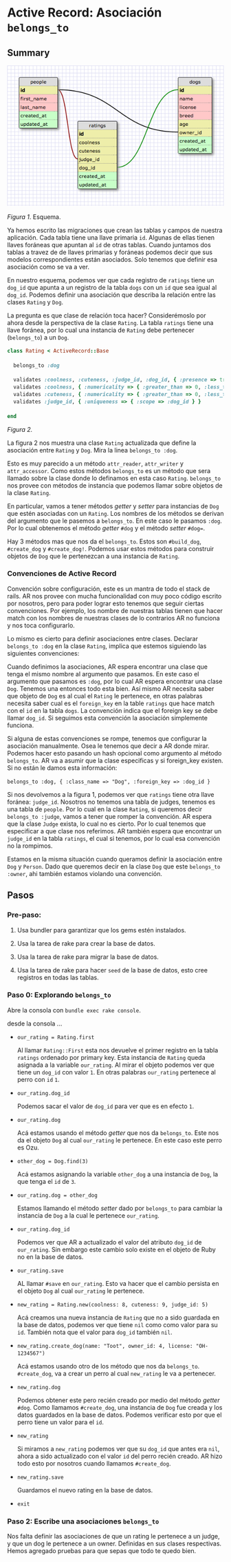 # Active Record: Asociación `belongs_to`

## Summary

![Database Schema](schema_design_new.png)

*Figura 1*. Esquema.

Ya hemos escrito las migraciones que crean las tablas y campos de nuestra aplicación. Cada tabla tiene una llave primaria `id`. Algunas de ellas tienen llaves foráneas que apuntan al `id` de otras tablas. Cuando juntamos dos tablas a travez de de llaves primarias y foráneas podemos decir que sus modelos correspondientes están asociados. Solo tenemos que definir esa asociación como se va a ver.

En nuestro esquema, podemos ver que cada registro de `ratings` tiene un `dog_id` que apunta a un registro de la tabla `dogs` con un `id` que sea igual al `dog_id`. Podemos definir una asociación que describa la relación entre las clases `Rating` y `Dog`.

La pregunta es que clase de relación toca hacer? Considerémoslo por ahora desde la perspectiva de la clase `Rating`. La tabla `ratings` tiene una llave foránea, por lo cual una instancia de `Rating` debe pertenecer (`belongs_to`)  a un `Dog`.

```ruby
class Rating < ActiveRecord::Base

  belongs_to :dog

  validates :coolness, :cuteness, :judge_id, :dog_id, { :presence => true }
  validates :coolness, { :numericality => { :greater_than => 0, :less_than => 11 } }
  validates :cuteness, { :numericality => { :greater_than => 0, :less_than => 11 } }
  validates :judge_id, { :uniqueness => { :scope => :dog_id } }

end
```

*Figura 2.*

La figura 2 nos muestra una clase `Rating` actualizada que define la asociación entre `Rating` y `Dog`. Mira la linea `belongs_to :dog`.  

Esto es muy parecido a un método `attr_reader`, `attr_writer` y `attr_accessor`. Como estos métodos `belongs_to` es un método que sera llamado sobre la clase donde lo definamos en esta caso `Rating`. `belongs_to` nos provee con métodos de instancia que podemos llamar sobre objetos de la clase `Rating`.

En particular, vamos a tener métodos *getter* y *setter* para instancias de `Dog` que estén asociadas con un `Rating`. Los nombres de los métodos se derivan del argumento que le pasemos a `belongs_to`. En este caso le pasamos `:dog`. Por lo cual obtenemos el método *getter* `#dog` y el método *setter* `#dog=`.

Hay 3 métodos mas que nos da el `belongs_to`. Estos son `#build_dog`, `#create_dog` y `#create_dog!`. Podemos usar estos métodos para construir objetos de `Dog` que le pertenezcan a una instancia de `Rating`.

### Convenciones de Active Record

Convención sobre configuración, este es un mantra de todo el stack de rails. AR nos provee con mucha funcionalidad con muy poco código escrito por nosotros, pero para poder lograr esto tenemos que seguir ciertas convenciones. Por ejemplo, los nombre de nuestras tablas tienen que hacer match con los nombres de nuestras clases de lo contrarios AR no funciona y nos toca configurarlo.

Lo mismo es cierto para definir asociaciones entre clases. Declarar `belongs_to :dog` en la clase `Rating`, implica que estemos siguiendo las siguientes convenciones:

Cuando definimos la asociaciones, AR espera encontrar una clase que tenga el mismo nombre al argumento que pasamos. En este caso el argumento que pasamos es `:dog`, por lo cual AR espera encontrar una clase `Dog`. Tenemos una entonces todo esta bien. Así mismo AR necesita saber que objeto de `Dog` es al cual el `Rating` le pertenece, en otras palabras necesita saber cual es el `foreign_key` en la table `ratings` que hace match con el `id` en la tabla `dogs`. La convención indica que el foreign key se debe llamar `dog_id`. Si seguimos esta convención la asociación simplemente funciona.

Si alguna de estas convenciones se rompe, tenemos que configurar la asociación manualmente. Osea le tenemos que decir a AR donde mirar. Podemos hacer esto pasando un hash opcional como argumento al método `belongs_to`. AR va a asumir que la clase especificas y si foreign_key existen. Si no están le damos esta información:

`belongs_to :dog, { :class_name => "Dog", :foreign_key => :dog_id }`

Si nos devolvemos a la figura 1, podemos ver que `ratings` tiene otra llave foránea: `judge_id`. Nosotros no tenemos una tabla de judges, tenemos es una tabla de `people`. Por lo cual en la clase `Rating`, si queremos decir `belongs_to :judge`, vamos a tener que romper la convención. AR espera que la clase `Judge` exista, lo cual no es cierto. Por lo cual tenemos que especificar a que clase nos referimos. AR también espera que encontrar un `judge_id` en la tabla `ratings`, el cual si tenemos, por lo cual esa convención no la rompimos.

Estamos en la misma situación cuando queramos definir la asociación entre `Dog` y `Person`. Dado que queremos decir en la clase `Dog` que este `belongs_to :owner`, ahi también estamos violando una convención.

## Pasos

### Pre-paso:

1. Usa bundler para garantizar que los gems estén instalados.

2. Usa la tarea de rake para crear la base de datos.

3. Usa la tarea de rake para migrar la base de datos.

4. Usa la tarea de rake para hacer `seed` de la base de datos, esto cree registros en todas las tablas.

### Paso 0: Explorando `belongs_to`

Abre la consola con `bundle exec rake console`.

desde la consola ...

- `our_rating = Rating.first`

  Al llamar `Rating::First` esta nos devuelve el primer registro en la tabla `ratings` ordenado por primary key. Esta instancia de `Rating` queda asignada a la variable `our_rating`. Al mirar el objeto podemos ver que tiene un `dog_id` con valor `1`. En otras palabras `our_rating` pertenece al perro con `id` `1`.

- `our_rating.dog_id`

  Podemos sacar el valor de `dog_id` para ver que es en efecto `1`.

- `our_rating.dog`

  Acá estamos usando el método *getter*  que nos da `belongs_to`. Este nos da el objeto `Dog` al cual `our_rating` le pertenece. En este caso este perro es Ozu.

- `other_dog = Dog.find(3)`

  Acá estamos asignando la variable `other_dog` a una instancia de `Dog`, la que tenga el `id` de `3`.

- `our_rating.dog = other_dog`

  Estamos llamando el método *setter* dado por `belongs_to` para cambiar la instancia de `Dog` a la cual le pertenece `our_rating`.

- `our_rating.dog_id`

  Podemos ver que AR a actualizado el valor del atributo `dog_id` de `our_rating`. Sin embargo este cambio solo existe en el objeto de Ruby no en la base de datos.  

- `our_rating.save`

  AL llamar `#save` en `our_rating`. Esto va hacer que el cambio persista en el objeto `Dog` al cual `our_rating` le pertenece.

- `new_rating = Rating.new(coolness: 8, cuteness: 9, judge_id: 5)`

  Acá creamos una nueva instancia de `Rating` que no a sido guardada en la base de datos, podemos ver que tiene `nil` como como valor para su `id`. También nota que el valor para `dog_id` también `nil`.

- `new_rating.create_dog(name: "Toot", owner_id: 4, license: "OH-1234567")`

  Acá estamos usando otro de los método que nos da `belongs_to`. `#create_dog`, va a crear un perro al cual `new_rating` le va a pertenecer.

- `new_rating.dog`

  Podemos obtener este pero recién creado por medio del método *getter* `#dog`. Como llamamos `#create_dog`, una instancia de `Dog` fue creada y los datos guardados en la base de datos. Podemos verificar esto por que el perro tiene un valor para el `id`.

- `new_rating`

  Si miramos a `new_rating` podemos ver que su `dog_id` que antes era `nil`, ahora a sido actualizado con el valor `id` del perro recién creado. AR hizo todo esto por nosotros cuando llamamos `#create_dog`.

- `new_rating.save`

  Guardamos el nuevo rating en la base de datos.

- `exit`

### Paso 2:  Escribe una asociaciones `belongs_to`

Nos falta definir las asociaciones de que un rating le pertenece a un judge, y que un dog le pertenece a un owner. Definidas en sus clases respectivas. Hemos agregado pruebas para que sepas que todo te quedo bien.
